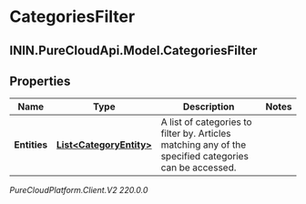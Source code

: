 # CategoriesFilter

## ININ.PureCloudApi.Model.CategoriesFilter

## Properties

|Name | Type | Description | Notes|
|------------ | ------------- | ------------- | -------------|
| **Entities** | [**List&lt;CategoryEntity&gt;**](CategoryEntity) | A list of categories to filter by. Articles matching any of the specified categories can be accessed. | |



_PureCloudPlatform.Client.V2 220.0.0_
